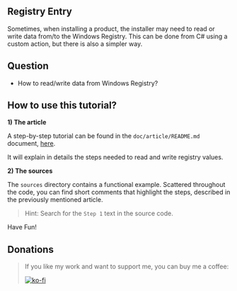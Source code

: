 ## Registry Entry

Sometimes, when installing a product, the installer may need to read or write data from/to the Windows Registry. This can be done from C# using a custom action, but there is also a simpler way.

## Question

- How to read/write data from Windows Registry?

## How to use this tutorial?

**1) The article**

A step-by-step tutorial can be found in the `doc/article/README.md` document, [here](doc/article/README.md).

It will explain in details the steps needed to read and write registry values.

**2) The sources**

The `sources` directory contains a functional example. Scattered throughout the code, you can find short comments that highlight the steps, described in the previously mentioned article.

> Hint: Search for the `Step 1` text in the source code.

Have Fun!

## Donations

> If you like my work and want to support me, you can buy me a coffee:
>
> [![ko-fi](https://www.ko-fi.com/img/githubbutton_sm.svg)](https://ko-fi.com/Y8Y62EZ8H)

